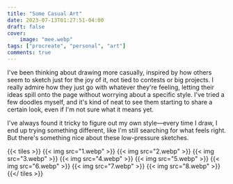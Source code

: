 ```yaml
---
title: "Some Casual Art"
date: 2023-07-13T01:27:51-04:00
draft: false
cover:
    image: "mee.webp"
tags: ["procreate", "personal", "art"]
comments: true
---
```


I've been thinking about drawing more casually, inspired by how others seem to sketch just for the joy of it, not tied to contests or big projects. I really admire how they just go with whatever they're feeling, letting their ideas spill onto the page without worrying about a specific style. I've tried a few doodles myself, and it's kind of neat to see them starting to share a certain look, even if I'm not sure what it means yet.

I've always found it tricky to figure out my own style—every time I draw, I end up trying something different, like I'm still searching for what feels right. But there's something nice about these low-pressure sketches.

{{< tiles >}}
    {{< img src="1.webp" >}}
    {{< img src="2.webp" >}}
    {{< img src="3.webp" >}}
    {{< img src="4.webp" >}}
    {{< img src="5.webp" >}}
    {{< img src="6.webp" >}}
    {{< img src="7.webp" >}}
    {{< img src="8.webp" >}}
{{</ tiles >}}
